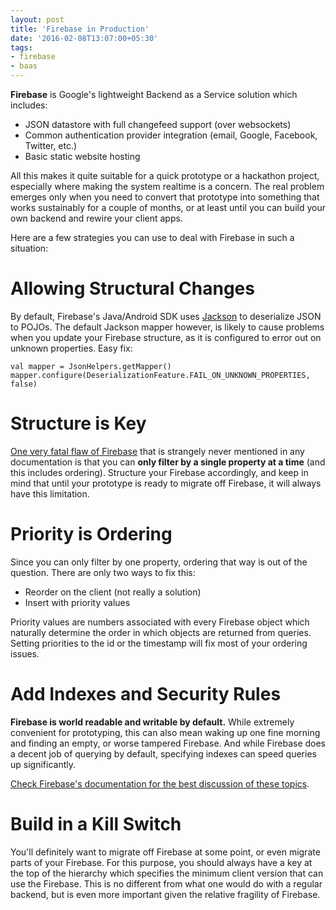 ```yaml
---
layout: post
title: 'Firebase in Production'
date: '2016-02-08T13:07:00+05:30'
tags:
- firebase
- baas
---
```


**Firebase** is Google's lightweight Backend as a Service solution which includes:

- JSON datastore with full changefeed support (over websockets)
- Common authentication provider integration (email, Google, Facebook, Twitter, etc.)
- Basic static website hosting

All this makes it quite suitable for a quick prototype or a hackathon project, especially where making the system realtime is a concern. The real problem emerges only when you need to convert that prototype into something that works sustainably for a couple of months, or at least until you can build your own backend and rewire your client apps.

Here are a few strategies you can use to deal with Firebase in such a situation:

Allowing Structural Changes
===========================
By default, Firebase's Java/Android SDK uses [Jackson](https://github.com/FasterXML/jackson) to deserialize JSON to POJOs. The default Jackson mapper however, is likely to cause problems when you update your Firebase structure, as it is configured to error out on unknown properties. Easy fix:

    val mapper = JsonHelpers.getMapper()
    mapper.configure(DeserializationFeature.FAIL_ON_UNKNOWN_PROPERTIES, false)

Structure is Key
================
[One very fatal flaw of Firebase](http://stackoverflow.com/a/26701282/152873) that is strangely never mentioned in any documentation is that you can **only filter by a single property at a time** (and this includes ordering). Structure your Firebase accordingly, and keep in mind that until your prototype is ready to migrate off Firebase, it will always have this limitation.

Priority is Ordering
====================
Since you can only filter by one property, ordering that way is out of the question. There are only two ways to fix this:

- Reorder on the client (not really a solution)
- Insert with priority values

Priority values are numbers associated with every Firebase object which naturally determine the order in which objects are returned from queries. Setting priorities to the id or the timestamp will fix most of your ordering issues.

Add Indexes and Security Rules
==============================
**Firebase is world readable and writable by default.** While extremely convenient for prototyping, this can also mean waking up one fine morning and finding an empty, or worse tampered Firebase. And while Firebase does a decent job of querying by default, specifying indexes can speed queries up significantly.

[Check Firebase's documentation for the best discussion of these topics](https://www.firebase.com/docs/security/).

Build in a Kill Switch
======================
You'll definitely want to migrate off Firebase at some point, or even migrate parts of your Firebase. For this purpose, you should always have a key at the top of the hierarchy which specifies the minimum client version that can use the Firebase. This is no different from what one would do with a regular backend, but is even more important given the relative fragility of Firebase.

